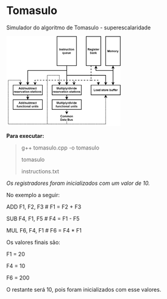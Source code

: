 # Tomasulo

Simulador do algoritmo de Tomasulo - superescalaridade

<img src='tomasulo_diagram.png' alt="diagrama tomasulo" width="300">

**Para executar:**

> g++ tomasulo.cpp -o tomasulo
>
> tomasulo
>
> instructions.txt

_Os registradores foram inicializados com um valor de 10._

No exemplo a seguir:

ADD F1, F2, F3 # F1 = F2 + F3

SUB F4, F1, F5 # F4 = F1 - F5

MUL F6, F4, F1 # F6 = F4 \* F1

Os valores finais são:

F1 = 20

F4 = 10

F6 = 200

O restante será 10, pois foram inicializados com esse valores.
